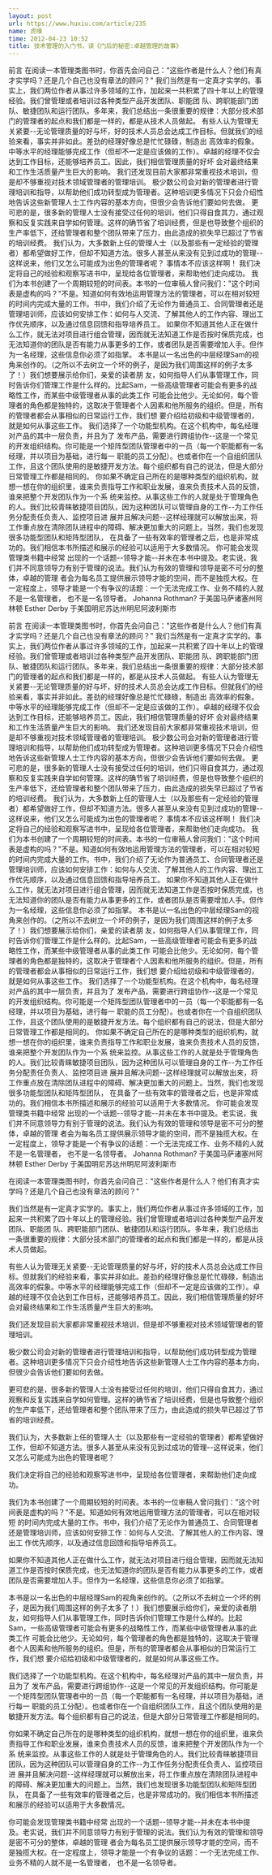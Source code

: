 ```yaml
---
layout: post
url: https://www.huxiu.com/article/235
name: 虎嗅
time: 2012-04-23 10:52
title: 技术管理的入门书，读《门后的秘密:卓越管理的故事》
---
```

前言 在阅读一本管理类图书时，你首先会问自己："这些作者是什么人？他们有真才实学吗？还是几个自己也没有章法的顾问？" 我们当然是有一定真才实学的。事实上，我们两位作者从事过许多领域的工作，加起来一共积累了四十年以上的管理经验。我们曾管理或者培训过各种类型产品开发团队、职能团 队、跨职能部门团队、敏捷团队和运行团队。多年来，我们总结出一条很重要的规律：大部分技术部门的管理者的起点和我们都是一样的，都是从技术人员做起。 有些人认为管理无关紧要--无论管理质量的好与坏，好的技术人员总会达成工作目标。但就我们的经验来看，事实并非如此。差劲的经理好像总是忙忙碌碌，制造出 高效率的假象。中等水平的经理能够完成工作（但却不一定是应该做的工作）。卓越的经理不仅会达到工作目标，还能够培养员工。因此，我们相信管理质量的好坏 会对最终结果和工作生活质量产生巨大的影响。 我们还发现目前大家都非常重视技术培训，但是却不够重视对技术领域管理者的管理培训。 极少数公司会对新的管理者进行管理培训和指导，以帮助他们成功转型成为管理者。这种培训更多情况下只会介绍性地告诉这些新管理人士工作内容的基本方向，但很少会告诉他们要如何去做。 更可悲的是，很多新的管理人士没有接受过任何的培训，他们只得自食其力，通过观察和反复实践来自学如何管理。这样的确节省了培训经费，但是也导致整个组织的生产率低下，还给管理者和整个团队带来了压力，由此造成的损失早已超过了节省的培训经费。 我们认为，大多数新上任的管理人士（以及那些有一定经验的管理者）都希望做好工作，但却不知道方法。很多人甚至从来没有见到过成功的管理--这样说来，他们又怎么可能成为出色的管理者呢？ 事情本不应该这样啊！ 我们决定将自己的经验和观察写进书中，呈现给各位管理者，来帮助他们走向成功。 我们为本书创建了一个周期较短的时间表。本书的一位审稿人曾问我们："这个时间表是虚构的吗？"不是。知道如何有效地运用管理方法的管理者，可以在相对较短 的时间内完成大量的工作。书中，我们介绍了无论作为普通员工、合同管理者还是管理培训师，应该如何安排工作：如何与人交流、了解其他人的工作内容、理出工 作优先顺序，以及通过信息回馈和指导培养员工。 如果你不知道其他人正在做什么工作，就无法对项目进行组合管理，因而就无法知道工作是否按时保质完成，也无法知道你的团队是否有能力从事更多的工作，或者团队是否需要增加人手。但作为一名经理，这些信息你必须了如指掌。 本书是以一名出色的中层经理Sam的视角来创作的。（之所以不去树立一个坏的例子，是因为我们周围这样的例子太多了！）我们想要展示给你们，亲爱的读者朋 友，如何指导人们从事管理工作，同时告诉你们管理工作是什么样的。比起Sam，一些高级管理者可能会有更多的战略性工作，而某些中级管理者从事的此类工作 可能会比他少。无论如何，每个管理者的角色都是独特的，这取决于管理者个人因素和他所服务的组织。但是，所有的管理者都会从事相似的日常运行工作，我们想 要介绍给初级和中级管理者的，就是如何从事这些工作。 我们选择了一个功能型机构。在这个机构中，每名经理对产品的其中一层负责，并且为了 发布产品，需要进行跨组协作--这是一个常见的开发组织结构。你可能是一个矩阵型团队管理者中的一员（每一个职能都有一名经理，并以项目为基础，进行每一 职能的员工分配）。也或者你在一个自组织团队工作，且这个团队使用的是敏捷开发方法。每个组织都有自己的说法，但是大部分日常管理工作都是相同的。 你如果不确定自己所在的是哪种类型的组织机构，就想一想在你的组织里，谁来负责指导工作和职业发展，谁来负责技术人员的反馈，谁来把整个开发团队作为一个系 统来监控。从事这些工作的人就是处于管理角色的人。我们比较青睐敏捷项目团队，因为这种团队可以管理自身的工作--为工作任务分配责任负责人、监控项目进 展并且解决问题--这样经理就可以解放出来，将工作重点放在清除团队进程中的障碍、解决更加重大的问题上。当然，我们也发现很多功能型团队和矩阵型团队， 在具备了一些有效率的管理者之后，也是非常成功的。我们相信本书所描述和展示的经验可以适用于大多数情况。 你可能会发现管理类书籍中经常 出现的一个话题--领导才能--并未在本书中提及。老实说，我们并不同意领导力有别于管理的说法。我们认为有效的管理和领导是密不可分的整体，卓越的管理 者会为每名员工提供展示领导才能的空间，而不是独揽大权。在一定程度上，领导才能是一个有争议的话题：一个无法完成工作、业务不精的人就不是一名管理者， 也不是一名领导者。 Johanna Rothman? 于美国马萨诸塞州阿林顿 Esther Derby 于美国明尼苏达州明尼阿波利斯市

前言 在阅读一本管理类图书时，你首先会问自己："这些作者是什么人？他们有真才实学吗？还是几个自己也没有章法的顾问？" 我们当然是有一定真才实学的。事实上，我们两位作者从事过许多领域的工作，加起来一共积累了四十年以上的管理经验。我们曾管理或者培训过各种类型产品开发团队、职能团 队、跨职能部门团队、敏捷团队和运行团队。多年来，我们总结出一条很重要的规律：大部分技术部门的管理者的起点和我们都是一样的，都是从技术人员做起。 有些人认为管理无关紧要--无论管理质量的好与坏，好的技术人员总会达成工作目标。但就我们的经验来看，事实并非如此。差劲的经理好像总是忙忙碌碌，制造出 高效率的假象。中等水平的经理能够完成工作（但却不一定是应该做的工作）。卓越的经理不仅会达到工作目标，还能够培养员工。因此，我们相信管理质量的好坏 会对最终结果和工作生活质量产生巨大的影响。 我们还发现目前大家都非常重视技术培训，但是却不够重视对技术领域管理者的管理培训。 极少数公司会对新的管理者进行管理培训和指导，以帮助他们成功转型成为管理者。这种培训更多情况下只会介绍性地告诉这些新管理人士工作内容的基本方向，但很少会告诉他们要如何去做。 更可悲的是，很多新的管理人士没有接受过任何的培训，他们只得自食其力，通过观察和反复实践来自学如何管理。这样的确节省了培训经费，但是也导致整个组织的生产率低下，还给管理者和整个团队带来了压力，由此造成的损失早已超过了节省的培训经费。 我们认为，大多数新上任的管理人士（以及那些有一定经验的管理者）都希望做好工作，但却不知道方法。很多人甚至从来没有见到过成功的管理--这样说来，他们又怎么可能成为出色的管理者呢？ 事情本不应该这样啊！ 我们决定将自己的经验和观察写进书中，呈现给各位管理者，来帮助他们走向成功。 我们为本书创建了一个周期较短的时间表。本书的一位审稿人曾问我们："这个时间表是虚构的吗？"不是。知道如何有效地运用管理方法的管理者，可以在相对较短 的时间内完成大量的工作。书中，我们介绍了无论作为普通员工、合同管理者还是管理培训师，应该如何安排工作：如何与人交流、了解其他人的工作内容、理出工 作优先顺序，以及通过信息回馈和指导培养员工。 如果你不知道其他人正在做什么工作，就无法对项目进行组合管理，因而就无法知道工作是否按时保质完成，也无法知道你的团队是否有能力从事更多的工作，或者团队是否需要增加人手。但作为一名经理，这些信息你必须了如指掌。 本书是以一名出色的中层经理Sam的视角来创作的。（之所以不去树立一个坏的例子，是因为我们周围这样的例子太多了！）我们想要展示给你们，亲爱的读者朋 友，如何指导人们从事管理工作，同时告诉你们管理工作是什么样的。比起Sam，一些高级管理者可能会有更多的战略性工作，而某些中级管理者从事的此类工作 可能会比他少。无论如何，每个管理者的角色都是独特的，这取决于管理者个人因素和他所服务的组织。但是，所有的管理者都会从事相似的日常运行工作，我们想 要介绍给初级和中级管理者的，就是如何从事这些工作。 我们选择了一个功能型机构。在这个机构中，每名经理对产品的其中一层负责，并且为了 发布产品，需要进行跨组协作--这是一个常见的开发组织结构。你可能是一个矩阵型团队管理者中的一员（每一个职能都有一名经理，并以项目为基础，进行每一 职能的员工分配）。也或者你在一个自组织团队工作，且这个团队使用的是敏捷开发方法。每个组织都有自己的说法，但是大部分日常管理工作都是相同的。 你如果不确定自己所在的是哪种类型的组织机构，就想一想在你的组织里，谁来负责指导工作和职业发展，谁来负责技术人员的反馈，谁来把整个开发团队作为一个系 统来监控。从事这些工作的人就是处于管理角色的人。我们比较青睐敏捷项目团队，因为这种团队可以管理自身的工作--为工作任务分配责任负责人、监控项目进 展并且解决问题--这样经理就可以解放出来，将工作重点放在清除团队进程中的障碍、解决更加重大的问题上。当然，我们也发现很多功能型团队和矩阵型团队， 在具备了一些有效率的管理者之后，也是非常成功的。我们相信本书所描述和展示的经验可以适用于大多数情况。 你可能会发现管理类书籍中经常 出现的一个话题--领导才能--并未在本书中提及。老实说，我们并不同意领导力有别于管理的说法。我们认为有效的管理和领导是密不可分的整体，卓越的管理 者会为每名员工提供展示领导才能的空间，而不是独揽大权。在一定程度上，领导才能是一个有争议的话题：一个无法完成工作、业务不精的人就不是一名管理者， 也不是一名领导者。 Johanna Rothman? 于美国马萨诸塞州阿林顿 Esther Derby 于美国明尼苏达州明尼阿波利斯市

在阅读一本管理类图书时，你首先会问自己："这些作者是什么人？他们有真才实学吗？还是几个自己也没有章法的顾问？"

我们当然是有一定真才实学的。事实上，我们两位作者从事过许多领域的工作，加起来一共积累了四十年以上的管理经验。我们曾管理或者培训过各种类型产品开发团队、职能团 队、跨职能部门团队、敏捷团队和运行团队。多年来，我们总结出一条很重要的规律：大部分技术部门的管理者的起点和我们都是一样的，都是从技术人员做起。

有些人认为管理无关紧要--无论管理质量的好与坏，好的技术人员总会达成工作目标。但就我们的经验来看，事实并非如此。差劲的经理好像总是忙忙碌碌，制造出 高效率的假象。中等水平的经理能够完成工作（但却不一定是应该做的工作）。卓越的经理不仅会达到工作目标，还能够培养员工。因此，我们相信管理质量的好坏 会对最终结果和工作生活质量产生巨大的影响。

我们还发现目前大家都非常重视技术培训，但是却不够重视对技术领域管理者的管理培训。

极少数公司会对新的管理者进行管理培训和指导，以帮助他们成功转型成为管理者。这种培训更多情况下只会介绍性地告诉这些新管理人士工作内容的基本方向，但很少会告诉他们要如何去做。

更可悲的是，很多新的管理人士没有接受过任何的培训，他们只得自食其力，通过观察和反复实践来自学如何管理。这样的确节省了培训经费，但是也导致整个组织的生产率低下，还给管理者和整个团队带来了压力，由此造成的损失早已超过了节省的培训经费。

我们认为，大多数新上任的管理人士（以及那些有一定经验的管理者）都希望做好工作，但却不知道方法。很多人甚至从来没有见到过成功的管理--这样说来，他们又怎么可能成为出色的管理者呢？

我们决定将自己的经验和观察写进书中，呈现给各位管理者，来帮助他们走向成功。

我们为本书创建了一个周期较短的时间表。本书的一位审稿人曾问我们："这个时间表是虚构的吗？"不是。知道如何有效地运用管理方法的管理者，可以在相对较短 的时间内完成大量的工作。书中，我们介绍了无论作为普通员工、合同管理者还是管理培训师，应该如何安排工作：如何与人交流、了解其他人的工作内容、理出工 作优先顺序，以及通过信息回馈和指导培养员工。

如果你不知道其他人正在做什么工作，就无法对项目进行组合管理，因而就无法知道工作是否按时保质完成，也无法知道你的团队是否有能力从事更多的工作，或者团队是否需要增加人手。但作为一名经理，这些信息你必须了如指掌。

本书是以一名出色的中层经理Sam的视角来创作的。（之所以不去树立一个坏的例子，是因为我们周围这样的例子太多了！）我们想要展示给你们，亲爱的读者朋 友，如何指导人们从事管理工作，同时告诉你们管理工作是什么样的。比起Sam，一些高级管理者可能会有更多的战略性工作，而某些中级管理者从事的此类工作 可能会比他少。无论如何，每个管理者的角色都是独特的，这取决于管理者个人因素和他所服务的组织。但是，所有的管理者都会从事相似的日常运行工作，我们想 要介绍给初级和中级管理者的，就是如何从事这些工作。

我们选择了一个功能型机构。在这个机构中，每名经理对产品的其中一层负责，并且为了 发布产品，需要进行跨组协作--这是一个常见的开发组织结构。你可能是一个矩阵型团队管理者中的一员（每一个职能都有一名经理，并以项目为基础，进行每一 职能的员工分配）。也或者你在一个自组织团队工作，且这个团队使用的是敏捷开发方法。每个组织都有自己的说法，但是大部分日常管理工作都是相同的。

你如果不确定自己所在的是哪种类型的组织机构，就想一想在你的组织里，谁来负责指导工作和职业发展，谁来负责技术人员的反馈，谁来把整个开发团队作为一个系 统来监控。从事这些工作的人就是处于管理角色的人。我们比较青睐敏捷项目团队，因为这种团队可以管理自身的工作--为工作任务分配责任负责人、监控项目进 展并且解决问题--这样经理就可以解放出来，将工作重点放在清除团队进程中的障碍、解决更加重大的问题上。当然，我们也发现很多功能型团队和矩阵型团队， 在具备了一些有效率的管理者之后，也是非常成功的。我们相信本书所描述和展示的经验可以适用于大多数情况。

你可能会发现管理类书籍中经常 出现的一个话题--领导才能--并未在本书中提及。老实说，我们并不同意领导力有别于管理的说法。我们认为有效的管理和领导是密不可分的整体，卓越的管理 者会为每名员工提供展示领导才能的空间，而不是独揽大权。在一定程度上，领导才能是一个有争议的话题：一个无法完成工作、业务不精的人就不是一名管理者， 也不是一名领导者。

